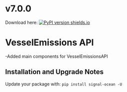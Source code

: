 # v7.0.0
Download here: [![PyPI version shields.io](https://img.shields.io/pypi/v/signal-ocean.svg)](https://pypi.python.org/pypi/signal-ocean/)

# VesselEmissions API

-Added main components for VesselEmissionsAPI

## Installation and Upgrade Notes
Update your package with: `pip install signal-ocean -U`